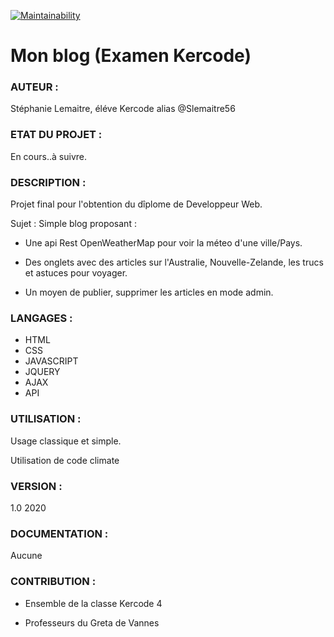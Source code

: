 
[![Maintainability](https://api.codeclimate.com/v1/badges/d4c152d0105862bb97b0/maintainability)](https://codeclimate.com/github/Slemaitre56/MonBlog/maintainability)




# Mon blog (Examen Kercode)

### AUTEUR : 

Stéphanie Lemaitre, éléve Kercode alias @Slemaitre56

### ETAT DU PROJET : 

En cours..à suivre.

### DESCRIPTION : 

Projet final pour l'obtention du dîplome de Developpeur Web. 

Sujet : Simple blog proposant :

* Une api Rest OpenWeatherMap pour voir la méteo d'une ville/Pays.

* Des onglets avec des articles sur l'Australie, Nouvelle-Zelande, les trucs et astuces pour voyager.

* Un moyen de publier, supprimer les articles en mode admin.

              
              
### LANGAGES : 

* HTML 
* CSS 
* JAVASCRIPT 
* JQUERY
* AJAX
* API

### UTILISATION : 

Usage classique et simple.
              
Utilisation de code climate


### VERSION : 

1.0 2020

### DOCUMENTATION : 

Aucune

### CONTRIBUTION : 

* Ensemble de la classe Kercode 4

* Professeurs du Greta de Vannes







